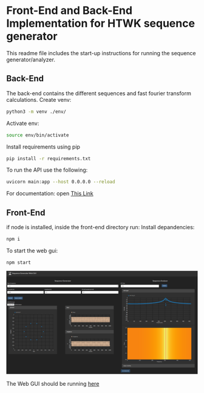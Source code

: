# Front-End and Back-End Implementation for HTWK sequence generator
This readme file includes the start-up instructions for running the sequence generator/analyzer.

## Back-End 
The back-end contains the different sequences and fast fourier transform calculations.
Create venv:
```bash
python3 -m venv ./env/
```
Activate env:
```bash
source env/bin/activate
```
Install requirements using pip 
```bash
pip install -r requirements.txt 
```
To run the API use the following:
```bash
uvicorn main:app --host 0.0.0.0 --reload
```
For documentation: open [This Link](http://localhost:8000/docs)

## Front-End 
if node is installed, inside the front-end directory run:
Install depandencies:
```bash
npm i
```
To start the web gui:
```bash
npm start
```

![SG/SA WebGUI](./webgui.png)

The Web GUI should be running [here](http://localhost:3000/)

